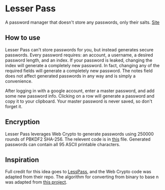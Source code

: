 # Lesser Pass
A password manager that doesn't store any passwords, only their salts. [Site](https://cruncha-cruncha.github.io/lesser-pass/)

## How to use
Lesser Pass can't store passwords for you, but instead generates secure passwords. Every password requires: an account, a username, a desired password length, and an index. If your password is leaked, changing the index will generate a completely new password. In fact, changing any of the required fields will generate a completely new password. The notes field does not affect generated passwords in any way and is simply a convenience.  

After logging in with a google account, enter a master password, and add some new password info. Clicking on a row will generate a password and copy it to your clipboard. Your master password is never saved, so don't forget it.

## Encryption
Lesser Pass leverages Web Crypto to generate passwords using 250000 rounds of PBKDF2 SHA-256. The relevent code is in [this](https://github.com/cruncha-cruncha/lesser-pass/blob/main/src/components/crypto/encrypt.js) file. Generated passwords can contain all 95 ASCII printable characters.

## Inspiration
Full credit for this idea goes to [LessPass](https://lesspass.com/#/), and the Web Crypto code was adapted from their repo. The algorithm for converting from binary to base n was adapted from [this project](https://github.com/KvanTTT/BaseNcoding_).
